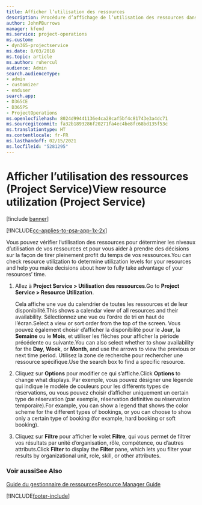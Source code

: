 ```yaml
---
title: Afficher l’utilisation des ressources
description: Procédure d’affichage de l’utilisation des ressources dans Project Service
author: JohnPBurrows
manager: kfend
ms.service: project-operations
ms.custom:
- dyn365-projectservice
ms.date: 8/03/2018
ms.topic: article
ms.author: ruhercul
audience: Admin
search.audienceType:
- admin
- customizer
- enduser
search.app:
- D365CE
- D365PS
- ProjectOperations
ms.openlocfilehash: 8024d99441136e4ca28caf5bf4c81743e3a4dc71
ms.sourcegitcommit: fa32b1893286f20271fa4ec4be8fc68bd135f53c
ms.translationtype: HT
ms.contentlocale: fr-FR
ms.lasthandoff: 02/15/2021
ms.locfileid: "5281295"
---
```

# <a name="view-resource-utilization-project-service"></a><span data-ttu-id="13ccc-103">Afficher l’utilisation des ressources (Project Service)</span><span class="sxs-lookup"><span data-stu-id="13ccc-103">View resource utilization (Project Service)</span></span>

[!include [banner](../includes/psa-now-project-operations.md)]

[!INCLUDE[cc-applies-to-psa-app-1x-2x](../includes/cc-applies-to-psa-app-1x-2x.md)]

<span data-ttu-id="13ccc-104">Vous pouvez vérifier l’utilisation des ressources pour déterminer les niveaux d’utilisation de vos ressources et pour vous aider à prendre des décisions sur la façon de tirer pleinement profit du temps de vos ressources.</span><span class="sxs-lookup"><span data-stu-id="13ccc-104">You can check resource utilization to determine utilization levels for your resources and help you make decisions about how to fully take advantage of your resources’ time.</span></span>  
  
1. <span data-ttu-id="13ccc-105">Allez à **Project Service > Utilisation des ressources**.</span><span class="sxs-lookup"><span data-stu-id="13ccc-105">Go to **Project Service > Resource Utilization**.</span></span> 

     <span data-ttu-id="13ccc-106">Cela affiche une vue du calendrier de toutes les ressources et de leur disponibilité.</span><span class="sxs-lookup"><span data-stu-id="13ccc-106">This shows a calendar view of all resources and their availability.</span></span> <span data-ttu-id="13ccc-107">Sélectionnez une vue ou l’ordre de tri en haut de l’écran.</span><span class="sxs-lookup"><span data-stu-id="13ccc-107">Select a view or sort order from the top of the screen.</span></span> <span data-ttu-id="13ccc-108">Vous pouvez également choisir d’afficher la disponibilité pour le **Jour**, la **Semaine** ou le **Mois**, et utiliser les flèches pour afficher la période précédente ou suivante.</span><span class="sxs-lookup"><span data-stu-id="13ccc-108">You can also select whether to show availability for the **Day**, **Week**, or **Month**, and use the arrows to view the previous or next time period.</span></span> <span data-ttu-id="13ccc-109">Utilisez la zone de recherche pour rechercher une ressource spécifique.</span><span class="sxs-lookup"><span data-stu-id="13ccc-109">Use the search box to find a specific resource.</span></span>      
  
2. <span data-ttu-id="13ccc-110">Cliquez sur **Options** pour modifier ce qui s’affiche.</span><span class="sxs-lookup"><span data-stu-id="13ccc-110">Click **Options** to change what displays.</span></span> <span data-ttu-id="13ccc-111">Par exemple, vous pouvez désigner une légende qui indique le modèle de couleurs pour les différents types de réservations, ou vous pouvez choisir d’afficher uniquement un certain type de réservation (par exemple, réservation définitive ou réservation temporaire).</span><span class="sxs-lookup"><span data-stu-id="13ccc-111">For example, you can show a legend that shows the color scheme for the different types of bookings, or you can choose to show only a certain type of booking (for example, hard booking or soft booking).</span></span>  

3. <span data-ttu-id="13ccc-112">Cliquez sur **Filtre** pour afficher le volet **Filtre**, qui vous permet de filtrer vos résultats par unité d’organisation, rôle, compétence, ou d’autres attributs.</span><span class="sxs-lookup"><span data-stu-id="13ccc-112">Click **Filter** to display the **Filter** pane, which lets you filter your results by organizational unit, role, skill, or other attributes.</span></span>  
  
### <a name="see-also"></a><span data-ttu-id="13ccc-113">Voir aussi</span><span class="sxs-lookup"><span data-stu-id="13ccc-113">See Also</span></span>  
 [<span data-ttu-id="13ccc-114">Guide du gestionnaire de ressources</span><span class="sxs-lookup"><span data-stu-id="13ccc-114">Resource Manager Guide</span></span>](../psa/resource-manager-guide.md)


[!INCLUDE[footer-include](../includes/footer-banner.md)]